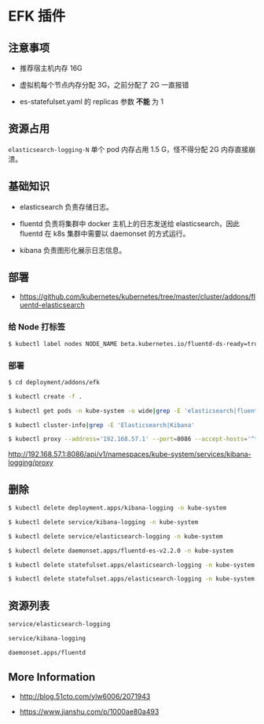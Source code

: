 # EFK 插件

## 注意事项

* 推荐宿主机内存 16G

* 虚拟机每个节点内存分配 3G，之前分配了 2G 一直报错

* es-statefulset.yaml 的 replicas 参数 **不能** 为 1

## 资源占用

`elasticsearch-logging-N` 单个 pod 内存占用 1.5 G，怪不得分配 2G 内存直接崩溃。

## 基础知识

* elasticsearch 负责存储日志。

* fluentd 负责将集群中 docker 主机上的日志发送给 elasticsearch，因此 fluentd 在 k8s 集群中需要以 daemonset 的方式运行。

* kibana 负责图形化展示日志信息。

## 部署

* https://github.com/kubernetes/kubernetes/tree/master/cluster/addons/fluentd-elasticsearch

### 给 Node 打标签

```bash
$ kubectl label nodes NODE_NAME beta.kubernetes.io/fluentd-ds-ready=true
```

### 部署

```bash
$ cd deployment/addons/efk

$ kubectl create -f .

$ kubectl get pods -n kube-system -o wide|grep -E 'elasticsearch|fluentd|kibana'

$ kubectl cluster-info|grep -E 'Elasticsearch|Kibana'

$ kubectl proxy --address='192.168.57.1' --port=8086 --accept-hosts='^*$'
```

http://192.168.57.1:8086/api/v1/namespaces/kube-system/services/kibana-logging/proxy

## 删除

```bash
$ kubectl delete deployment.apps/kibana-logging -n kube-system

$ kubectl delete service/kibana-logging -n kube-system

$ kubectl delete service/elasticsearch-logging -n kube-system

$ kubectl delete daemonset.apps/fluentd-es-v2.2.0 -n kube-system

$ kubectl delete statefulset.apps/elasticsearch-logging -n kube-system

$ kubectl delete statefulset.apps/elasticsearch-logging -n kube-system
```

## 资源列表

```bash
service/elasticsearch-logging

service/kibana-logging

daemonset.apps/fluentd
```

## More Information

* http://blog.51cto.com/ylw6006/2071943

* https://www.jianshu.com/p/1000ae80a493

